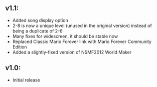 ## v1.1:
- Added song display option
- 2-8 is now a unique level (unused in the original version) instead of being a duplicate of 2-6
- Many fixes for widescreen, it should be stable now
- Replaced Classic Mario Forever link with Mario Forever Community Edition
- Added a slightly-fixed version of NSMF2012 World Maker

## v1.0:
- Initial release